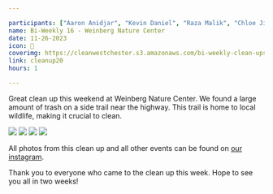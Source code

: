 ```yaml
---

participants: ["Aaron Anidjar", "Kevin Daniel", "Raza Malik", "Chloe Ji", "RIck Yang", "Kelly Deng", "Sonya Chen", "Zachary Arnold", "Kevin Jiang", "Ben Robins", "Aiden Moy", "Maria Papazoglu"]
name: Bi-Weekly 16 - Weinberg Nature Center
date: 11-26-2023
icon: 🌴
coverimg: https://cleanwestchester.s3.amazonaws.com/bi-weekly-clean-ups/clean-up-21/cleanup20-6.jpg
link: cleanup20
hours: 1

---
```


Great clean up this weekend at Weinberg Nature Center. We found a large amount of trash on a side trail near the highway. This trail is home to local wildlife, making it crucial to clean. 

![](https://cleanwestchester.s3.amazonaws.com/bi-weekly-clean-ups/clean-up-21/cleanup20-2.jpg)
![](https://cleanwestchester.s3.amazonaws.com/bi-weekly-clean-ups/clean-up-21/cleanup20-4.jpg)
![](https://cleanwestchester.s3.amazonaws.com/bi-weekly-clean-ups/clean-up-21/cleanup20-5.jpg)
![](https://cleanwestchester.s3.amazonaws.com/bi-weekly-clean-ups/clean-up-21/cleanup20-7.jpg)

All photos from this clean up and all other events can be found on [our instagram](https://www.instagram.com/cleanwestchester/).

Thank you to everyone who came to the clean up this week. Hope to see you all in two weeks!